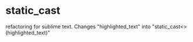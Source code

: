# static_cast
refactoring for sublime text. Changes "highlighted_text" into "static_cast&lt;>(highlighted_text)" 
